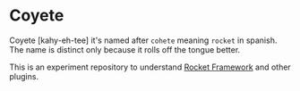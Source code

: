 Coyete
======
Coyete [kahy-eh-tee] it's named after `cohete` meaning `rocket` in
spanish.  The name is distinct only because it rolls off the tongue better.

This is an experiment repository to understand [Rocket Framework](https://rocket.rs) and other plugins.